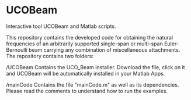 # UCOBeam
Interactive tool UCOBeam and Matlab scripts.

This repository contains the developed code for obtaining the natural frequencies of an arbitrarily supported single-span or
multi-span Euler-Bernoulli beam carrying any combination of miscellaneous attachments. The repository contains two folders:

/UCOBeam
Contains the UCO_Beam installer. Download the file, click on it and UCOBeam will be automatically installed in your Matlab Apps.

/mainCode
Contains the file "mainCode.m" as well as its dependencies. Please read the comments to understand how to run the examples.

